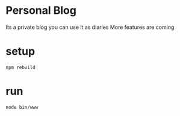 # Personal Blog
 Its a private blog you can use it as diaries 
More features are coming 

# setup
`npm rebuild`
# run
`node bin/www`
